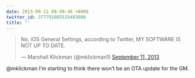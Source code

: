 ```yaml
---
date: 2013-09-11 09:49:48 +0000
twitter_id: 377791085533483008
title: ''
---
```


<blockquote class="twitter-tweet"><p lang="en" dir="ltr">No, iOS General Settings, according to Twitter, MY SOFTWARE IS NOT UP TO DATE.</p>&mdash; Marshall Klickman (@mklickman1) <a href="https://twitter.com/mklickman1/status/377764818453028865?ref_src=twsrc%5Etfw">September 11, 2013</a></blockquote>
<script async src="https://platform.twitter.com/widgets.js" charset="utf-8"></script>

@mklickman I’m starting to think there won’t be an OTA update for the GM.
